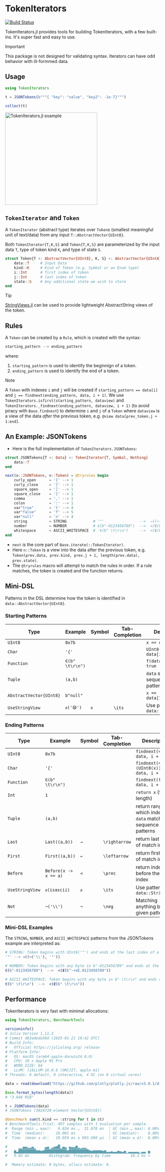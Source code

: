 # TokenIterators

[![Build Status](https://github.com/joshday/TokenIterators.jl/actions/workflows/CI.yml/badge.svg?branch=main)](https://github.com/joshday/TokenIterators.jl/actions/workflows/CI.yml?query=branch%3Amain)


TokenIterators.jl provides tools for building TokenIterators, with a few built-ins.  It's super fast and easy to use.

> [!IMPORTANT]
> This package is not designed for validating syntax.  Iterators can have odd behavior with ill-formmed data.


## Usage

```julia
using TokenIterators

t = JSONTokens(b"""{ "key": "value", "key2": -1e-7}""")

collect(t)
```

<img src="https://github.com/user-attachments/assets/2f225a34-35ea-4c2b-8389-53c00ae4de5d" alt="TokenIterators.jl example" height="300px">


## `TokenIterator` and `Token`

A `TokenIterator` (abstract type) iterates over `Token`s (smallest meaningful unit of text/data) from any input `T::AbstractVector{UInt8}`.

Both `TokenIterator{T,K,S}` and `Token{T,K,S}` are parameterized by the input data `T`, type of token kind `K`, and type of state `S`.

```julia
struct Token{T <: AbstractVector{UInt8}, K, S} <: AbstractVector{UInt8}
    data::T     # Input Data
    kind::K     # Kind of Token (e.g. Symbol or an Enum type)
    i::Int      # first index of token
    j::Int      # last index of token
    state::S    # Any additional state we wish to store
end
```

> [!TIP]
> [StringViews.jl](https://github.com/JuliaStrings/StringViews.jl) can be used to provide lightweight AbstractString views of the token.

## Rules

A `Token` can be created by a `Rule`, which is created with the syntax:

```julia
starting_pattern --> ending_pattern
```

where:

1. `starting_pattern` is used to identify the beginnign of a token.
2. `ending_pattern` is used to identify the end of a token.

> [!NOTE]
> A `Token` with indexes `i` and `j` will be created if `starting_pattern == data[i]` and `j == findnext(ending_pattern, data, i + 1)`.
> We use `TokenIterators.isfirst(starting_pattern, dataview)` and `TokenIterators._findnext(ending_pattern, dataview, i + 1)` (to avoid piracy with `Base.findnext`) to determine `i` and `j` of a `Token` where `dataview` is a view of the data *after* the previous token, e.g. `@view data[prev_token.j + 1:end]`.

## An Example: JSONTokens

- Here is the full implementation of `TokenIterators.JSONTokens`:

```julia
struct JSONTokens{T <: Data} <: TokenIterator{T, Symbol, Nothing}
    data::T
end

next(o::JSONTokens, n::Token) = @tryrules begin
    curly_open      = '{' --> 1
    curly_close     = '}' --> 1
    square_open     = '[' --> 1
    square_close    = ']' --> 1
    comma           = ',' --> 1
    colon           = ':' --> 1
    var"true"       = 't' --> 4
    var"false"      = 'f' --> 5
    var"null"       = 'n' --> 4
    string          = STRING            # '"'                -->  →((¬('\\'), '"'))
    number          = NUMBER            # ∈(b"-0123456789")  -->  ≺(∉(b"-+eE.0123456789"))
    whitespace      = ASCII_WHITESPACE  #  ∈(b" \t\r\n")     -->  ≺(∉(b" \t\r\n"))
end
```

- `next` is the core part of `Base.iterate(::TokenIterator)`.
- Here `n::Token` is a view into the data after the previous token, e.g. `Token(prev.data, prev.kind, prev.j + 1, length(prev.data), prev.state)`.
- The `@tryrules` macro will attempt to match the rules in order.  If a rule matches, the token is created and the function returns.

## Mini-DSL

Patterns in the DSL determine how the token is identified in `data::AbstractVector{UInt8}`.

### Starting Patterns

| Type | Example |Symbol | Tab-Completion | Description |
|------|---------|-------|----------------|-------------|
`UInt8` | `0x7b` |   |  | `x == data[i]`
`Char` | `'{'` |   |  | `UInt8(x) == data[i]`
`Function` | `∈(b" \t\r\n") ` |  |  | `f(data[1]) == true`
`Tuple` | `(a,b)` | | | `data` starts with sequence of patterns
`AbstractVector{UInt8}` | `b"null"` | | | `x == data[1:length(x)]`
`UseStringView` | `𝑠('😄')` | `𝑠` | `\its` | Use pattern with `data::StringView`

### Ending Patterns

| Type | Example |Symbol | Tab-Completion | Description |
|------|---------|-------|----------------|-------------|
`UInt8` | `0x7b` |   |  | `findnext(==(x), data, i + 1)`
`Char` | `'{'` |   |  | `findnext(==(UInt8(x)), data, i + 1)`
`Function` | `∈(b" \t\r\n") ` |  |  | `findnext(f, data, i + 1)`
`Int` |  `1` |   |  | `return x` (fixed length)
`Tuple` | `(a,b)` | | | return range in which indexes of `data` match sequence of patterns
`Last` | `Last((a,b))` | `→` | `\rightarrow` | return last index of match indexes
`First` | `First((a,b))` | `←` | `\leftarrow` | return first index of match indexes
`Before` | `Before(x -> x == a)` | `≺` | `\prec` | return index before the match index
`UseStringView` | `𝑠(isascii)` | `𝑠` | `\its` | Use pattern with `data::StringView`
`Not` | `¬('\\')` | `¬` | `\neg` | Matching anything but the given pattern

### Mini-DSL Examples

The `STRING`, `NUMBER`, and `ASCII_WHITESPACE` patterns from the JSONTokens example are interpreted as:

```julia
# STRING: Token begins with UInt8('"') and ends at the last index of a sequence that matches any character other than '\\' followed by '"'
'"' --> →((¬('\\'), '"'))

# NUMBER: Token begins with any byte in b"-0123456789" and ends at the index before the first byte that is not in b"-+eE.0123456789"
∈(b"-0123456789")  -->  ≺(∉(b"-+eE.0123456789"))

# ASCII_WHITESPACE: Token begins with any byte in b" \t\r\n" and ends at the index before the first byte that is not in b" \t\r\n"
∈(b" \t\r\n")  -->  ≺(∉(b" \t\r\n"))
```

## Performance

TokenIterators is very fast with minimal allocations:

```julia
using TokenIterators, BenchmarkTools

versioninfo()
# Julia Version 1.11.3
# Commit d63adeda50d (2025-01-21 19:42 UTC)
# Build Info:
#   Official https://julialang.org/ release
# Platform Info:
#   OS: macOS (arm64-apple-darwin24.0.0)
#   CPU: 10 × Apple M1 Pro
#   WORD_SIZE: 64
#   LLVM: libLLVM-16.0.6 (ORCJIT, apple-m1)
# Threads: 8 default, 0 interactive, 4 GC (on 8 virtual cores)

data = read(download("https://github.com/plotly/plotly.js/raw/v3.0.1/dist/plot-schema.json"));

Base.format_bytes(length(data))
# "3.648 MiB"

t = JSONTokens(data)
# JSONTokens (3824728-element Vector{UInt8})

@benchmark sum(t.kind == :string for t in $t)
# BenchmarkTools.Trial: 497 samples with 1 evaluation per sample.
#  Range (min … max):   9.834 ms …  31.878 ms  ┊ GC (min … max): 0.00% … 0.00%
#  Time  (median):     10.001 ms               ┊ GC (median):    0.00%
#  Time  (mean ± σ):   10.059 ms ± 993.690 μs  ┊ GC (mean ± σ):  0.00% ± 0.00%

#     ▁▁▄▄▂▂▄▁    ▃▄ ▂▄▅█▁▄▃ ▄▃▃▆▂▁▂▂
#   ▆▃████████▆▆▅▆██████████▆█████████▆▅▆▆▆▆▅▆▃▃▄▃▃▅▄▃▅▁▃▃▃▃▃▁▃▃ ▅
#   9.83 ms         Histogram: frequency by time         10.3 ms <

#  Memory estimate: 0 bytes, allocs estimate: 0.
```
